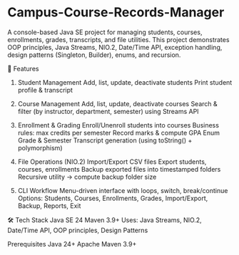 # Campus-Course-Records-Manager
A console-based Java SE project for managing students, courses, enrollments, grades, transcripts, and file utilities.
This project demonstrates OOP principles, Java Streams, NIO.2, Date/Time API, exception handling, design patterns (Singleton, Builder), enums, and recursion.

🚀 Features

1. Student Management
Add, list, update, deactivate students
Print student profile & transcript

2. Course Management
Add, list, update, deactivate courses
Search & filter (by instructor, department, semester) using Streams API

3. Enrollment & Grading
Enroll/Unenroll students into courses
Business rules: max credits per semester
Record marks & compute GPA
Enum Grade & Semester
Transcript generation (using toString() + polymorphism)

4. File Operations (NIO.2)
Import/Export CSV files
Export students, courses, enrollments
Backup exported files into timestamped folders
Recursive utility → compute backup folder size

5. CLI Workflow
Menu-driven interface with loops, switch, break/continue
Options: Students, Courses, Enrollments, Grades, Import/Export, Backup, Reports, Exit


🛠️ Tech Stack
Java SE 24
Maven 3.9+
Uses: Java Streams, NIO.2, Date/Time API, OOP principles, Design Patterns

Prerequisites
Java 24+
Apache Maven 3.9+
